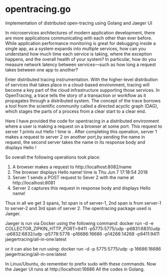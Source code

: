# opentracing.go
Implementation of distributed open-tracing using Golang and Jaeger UI

In microservices architectures of modern application development, there are more applications communicating with each other than ever before. While application performance monitoring is great for debugging inside a single app, as a system expands into multiple services, how can you understand how much time each service is taking, where the exception happens, and the overall health of your system? In particular, how do you measure network latency between services—such as how long a request takes between one app to another?

Enter distributed tracing instrumentation. With the higher-level distribution of services that takes place in a cloud-based environment, tracing will become a key part of the cloud infrastructure supporting those services. In OpenTracing, a trace tells the story of a transaction or workflow as it propagates through a distributed system. The concept of the trace borrows a tool from the scientific community called a directed acyclic graph (DAG), which stages the parts of a process from a clear start to a clear end.

Here I have provided the code for opentracing in a distributed environment where a user is making a request on a browser at some port. This request to server 1 prints out Hello <name>! time is <current time>. After completing this operation, server 1 makes a request to server 2 on another port,by sending the name in request, the second server takes the name in its response body and displays Hello <name>!

So overall the following operations took place:
1) A browser makes a request to http://localhost:8082/name
2) The browser displays Hello name! time is Thu Jun  7 17:18:54 2018
3) Server 1 sends a POST request to Sever 2 with the name at http://localhost:8081
4) Server 2 captures this request in response body and displays Hello name!

Thus in all we get 3 spans, 1st span is of server-1, 2nd span is from server-1 to server-2 and 3rd span of server 2.
The opentracing package used is Jaeger.

Jaeger is run via Docker using the following command:
docker run -d -e COLLECTOR_ZIPKIN_HTTP_PORT=9411 -p5775:5775/udp -p6831:6831/udp -p6832:6832/udp   -p5778:5778 -p16686:16686 -p14268:14268 -p9411:9411 jaegertracing/all-in-one:latest

or it can also be run using:
docker run -d -p 5775:5775/udp -p 16686:16686 jaegertracing/all-in-one:latest

In Linux/Ubuntu, do remember to prefix sudo with these commands.
Now the Jaeger UI runs at http://localhost:16686 
All the codes in Golang.

